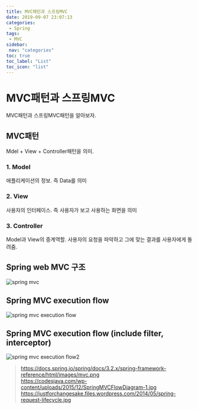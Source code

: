 ```yaml
---
title: MVC패턴과 스프링MVC
date: 2019-09-07 23:07:13
categories: 
 - Spring
tags: 
 - MVC
sidebar:
 nav: "categories"
toc: true
toc_label: "List"
toc_icon: "list"
---
```


# MVC패턴과 스프링MVC
MVC패턴과 스프링MVC패턴을 알아보자.

## MVC패턴
Mdel + View + Controller패턴을 의미.

### 1. Model
애플리케이션의 정보. 즉 Data를 의미
### 2. View
사용자의 인터페이스. 즉 사용자가 보고 사용하는 화면을 의미
### 3. Controller
Model과 View의 중계역할. 사용자의 요청을 파악하고 그에 맞는 결과를 사용자에게 돌려줌.

## Spring web MVC 구조
![spring mvc](https://docs.spring.io/spring/docs/3.2.x/spring-framework-reference/html/images/mvc.png)

## Spring MVC execution flow
![spring mvc execution flow](https://codesjava.com/wp-content/uploads/2015/12/SpringMVCFlowDiagram-1.jpg)

## Spring MVC execution flow (include filter, interceptor)
![spring mvc execution flow2](https://justforchangesake.files.wordpress.com/2014/05/spring-request-lifecycle.jpg)

>https://docs.spring.io/spring/docs/3.2.x/spring-framework-reference/html/images/mvc.png  
https://codesjava.com/wp-content/uploads/2015/12/SpringMVCFlowDiagram-1.jpg  
https://justforchangesake.files.wordpress.com/2014/05/spring-request-lifecycle.jpg  
